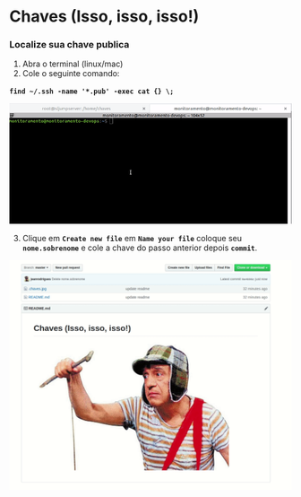 # Chaves (Isso, isso, isso!)


### Localize sua chave publica
1. Abra o terminal (linux/mac)
3. Cole o seguinte comando:

 **`find ~/.ssh -name '*.pub' -exec cat {} \;`**

![Logo](.key.gif "Volta o cão arrependido...")

3. Clique em **`Create new file`** em **`Name your file`** coloque seu **`nome.sobrenome`** e cole a chave do passo anterior depois **`commit`**.

![Logo](.add.gif "Comigo ninguem tem paciência!")
